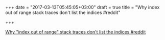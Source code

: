 +++
date = "2017-03-13T05:45:05+03:00"
draft = true
title = "Why index out of range stack traces don't list the indices  #reddit"

+++

<p><a href="https://t.co/zdecLRu03U">Why "index out of range" stack traces don't list the indices  #reddit</a></p>
